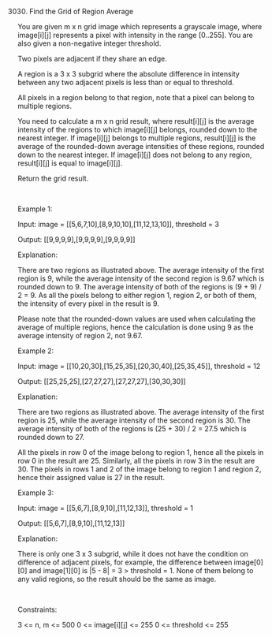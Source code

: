 3030. Find the Grid of Region Average

You are given m x n grid image which represents a grayscale image, where image[i][j] represents a pixel with intensity in the range [0..255]. You are also given a non-negative integer threshold.

Two pixels are adjacent if they share an edge.

A region is a 3 x 3 subgrid where the absolute difference in intensity between any two adjacent pixels is less than or equal to threshold.

All pixels in a region belong to that region, note that a pixel can belong to multiple regions.

You need to calculate a m x n grid result, where result[i][j] is the average intensity of the regions to which image[i][j] belongs, rounded down to the nearest integer. If image[i][j] belongs to multiple regions, result[i][j] is the average of the rounded-down average intensities of these regions, rounded down to the nearest integer. If image[i][j] does not belong to any region, result[i][j] is equal to image[i][j].

Return the grid result.

 

Example 1:

Input: image = [[5,6,7,10],[8,9,10,10],[11,12,13,10]], threshold = 3

Output: [[9,9,9,9],[9,9,9,9],[9,9,9,9]]

Explanation:

There are two regions as illustrated above. The average intensity of the first region is 9, while the average intensity of the second region is 9.67 which is rounded down to 9. The average intensity of both of the regions is (9 + 9) / 2 = 9. As all the pixels belong to either region 1, region 2, or both of them, the intensity of every pixel in the result is 9.

Please note that the rounded-down values are used when calculating the average of multiple regions, hence the calculation is done using 9 as the average intensity of region 2, not 9.67.

Example 2:

Input: image = [[10,20,30],[15,25,35],[20,30,40],[25,35,45]], threshold = 12

Output: [[25,25,25],[27,27,27],[27,27,27],[30,30,30]]

Explanation:

There are two regions as illustrated above. The average intensity of the first region is 25, while the average intensity of the second region is 30. The average intensity of both of the regions is (25 + 30) / 2 = 27.5 which is rounded down to 27.

All the pixels in row 0 of the image belong to region 1, hence all the pixels in row 0 in the result are 25. Similarly, all the pixels in row 3 in the result are 30. The pixels in rows 1 and 2 of the image belong to region 1 and region 2, hence their assigned value is 27 in the result.

Example 3:

Input: image = [[5,6,7],[8,9,10],[11,12,13]], threshold = 1

Output: [[5,6,7],[8,9,10],[11,12,13]]

Explanation:

There is only one 3 x 3 subgrid, while it does not have the condition on difference of adjacent pixels, for example, the difference between image[0][0] and image[1][0] is |5 - 8| = 3 > threshold = 1. None of them belong to any valid regions, so the result should be the same as image.

 

Constraints:

3 <= n, m <= 500
0 <= image[i][j] <= 255
0 <= threshold <= 255